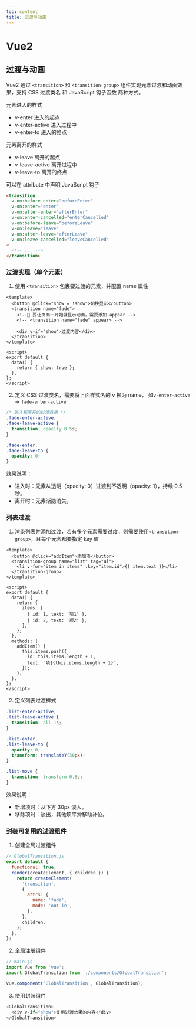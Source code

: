 ```yaml
---
toc: content
title: 过渡与动画
---
```


# Vue2

## 过渡与动画

Vue2 通过 `<transition>` 和 `<transition-group>` 组件实现元素过渡和动画效果，支持 CSS 过渡类名 和 JavaScript 钩子函数 两种方式。

元素进入的样式

- v-enter 进入的起点
- v-enter-active 进入过程中
- v-enter-to 进入的终点

元素离开的样式

- v-leave 离开的起点
- v-leave-active 离开过程中
- v-leave-to 离开的终点

可以在 attribute 中声明 JavaScript 钩子

```html
<transition
  v-on:before-enter="beforeEnter"
  v-on:enter="enter"
  v-on:after-enter="afterEnter"
  v-on:enter-cancelled="enterCancelled"
  v-on:before-leave="beforeLeave"
  v-on:leave="leave"
  v-on:after-leave="afterLeave"
  v-on:leave-cancelled="leaveCancelled"
>
  <!-- ... -->
</transition>
```

### 过渡实现（单个元素）

1. 使用 `<transition>` 包裹要过渡的元素，并配置 name 属性

```vue
<template>
  <button @click="show = !show">切换显示</button>
  <transition name="fade">
    <!--🔴 要让页面一开始就显示动画，需要添加 appear -->
    <!-- <transition name="fade" appear> -->

    <div v-if="show">过渡内容</div>
  </transition>
</template>

<script>
export default {
  data() {
    return { show: true };
  },
};
</script>
```

2. 定义 CSS 过渡类名，需要将上面样式名的 v 换为 name， 如`v-enter-active` => `fade-enter-active`

```css
/* 进入和离开的过渡效果 */
.fade-enter-active,
.fade-leave-active {
  transition: opacity 0.5s;
}

.fade-enter,
.fade-leave-to {
  opacity: 0;
}
```

效果说明：

- 进入时：元素从透明（opacity: 0）过渡到不透明（opacity: 1），持续 0.5 秒。
- 离开时：元素渐隐消失。

### 列表过渡

1. 渲染列表并添加过渡，若有多个元素需要过度，则需要使用`<transition-group>`，且每个元素都要指定 key 值

```vue
<template>
  <button @click="addItem">添加项</button>
  <transition-group name="list" tag="ul">
    <li v-for="item in items" :key="item.id">{{ item.text }}</li>
  </transition-group>
</template>

<script>
export default {
  data() {
    return {
      items: [
        { id: 1, text: '项1' },
        { id: 2, text: '项2' },
      ],
    };
  },
  methods: {
    addItem() {
      this.items.push({
        id: this.items.length + 1,
        text: `项${this.items.length + 1}`,
      });
    },
  },
};
</script>
```

2. 定义列表过渡样式

```css
.list-enter-active,
.list-leave-active {
  transition: all 1s;
}

.list-enter,
.list-leave-to {
  opacity: 0;
  transform: translateY(30px);
}

.list-move {
  transition: transform 0.8s;
}
```

效果说明：

- 新增项时：从下方 30px 淡入。
- 移除项时：淡出，其他项平滑移动补位。

### 封装可复用的过渡组件

1. 创建全局过渡组件

```javascript
// GlobalTransition.js
export default {
  functional: true,
  render(createElement, { children }) {
    return createElement(
      'transition',
      {
        attrs: {
          name: 'fade',
          mode: 'out-in',
        },
      },
      children,
    );
  },
};
```

2. 全局注册组件

```js
// main.js
import Vue from 'vue';
import GlobalTransition from './components/GlobalTransition';

Vue.component('GlobalTransition', GlobalTransition);
```

3. 使用封装组件

```js
<GlobalTransition>
  <div v-if="show">复用过渡效果的内容</div>
</GlobalTransition>
```

<BackTop></BackTop>
